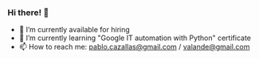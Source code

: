 ### Hi there! 👋
- 🔭 I’m currently available for hiring
- 🌱 I’m currently learning "Google IT automation with Python" certificate
- 📫 How to reach me: pablo.cazallas@gmail.com / valande@gmail.com
  
<!--
**valande/valande** is a ✨ _special_ ✨ repository because its `README.md` (this file) appears on your GitHub profile.
Here are some ideas to get you started:

- 🔭 I’m currently working on ...
- 🌱 I’m currently learning ...
- 👯 I’m looking to collaborate on ...
- 🤔 I’m looking for help with ...
- 💬 Ask me about ...
- 📫 How to reach me: ...
- 😄 Pronouns: ...
- ⚡ Fun fact: ...
-->
